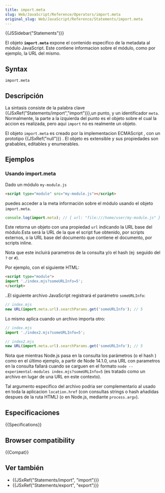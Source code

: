 ```yaml
---
title: import.meta
slug: Web/JavaScript/Reference/Operators/import.meta
original_slug: Web/JavaScript/Reference/Statements/import.meta
---
```


{{JSSidebar("Statements")}}

El objeto **`import.meta`** expone el contenido especifico de la metadata al módulo JavaScript. Este contiene informacion sobre el módulo, como por ejemplo, la URL del mismo.

## Syntax

```
import.meta
```

## Descripción

La sintasis consiste de la palabra clave {{JSxRef("Statements/import","import")}},un punto, y un identificador `meta`. Normalmente, la parte a la izquierda del punto es el objeto sobre el cual la accion es realizada, pero aqui `import` no es realmente un objeto.

El objeto `import.meta` es creado por la implementacion ECMAScript , con un prototipo {{JSxRef("null")}} . El objeto es extensible y sus propiedades son grabables, editables y enumerables.

## Ejemplos

### Usando import.meta

Dado un módulo `my-module.js`

```html
<script type="module" src="my-module.js"></script>
```

puedes acceder a la meta información sobre el módulo usando el objeto `import.meta`.

```js
console.log(import.meta); // { url: "file:///home/user/my-module.js" }
```

Este retorna un objeto con una propiedad `url` indicando la URL base del módulo.Esta será la URL de la que el script fue obtenido, por scripts externos, o la URL base del documento que contiene el documento, por scripts inline.

Nota que este incluirá parametros de la consulta y/o el hash (ej: seguido del `?` or `#`).

Por ejemplo, con el siguiente HTML:

```html
<script type="module">
import './index.mjs?someURLInfo=5';
</script>
```

..El siguiente archivo JavaScript registrará el parámetro `someURLInfo`:

```js
// index.mjs
new URL(import.meta.url).searchParams.get('someURLInfo'); // 5
```

Lo mismo aplica cuando un archivo importa otro:

```js
// index.mjs
import './index2.mjs?someURLInfo=5';

// index2.mjs
new URL(import.meta.url).searchParams.get('someURLInfo'); // 5
```

Nota que mientras Node.js pasa en la consulta los parámetros (o el hash ) como en el último ejemplo, a partir de Node 14.1.0, una URL con parametros en la consulta fallará cuando se carguen en el formato `node --experimental-modules index.mjs?someURLInfo=5` (es tratado como un archivo en lugar de una URL en este contexto).

Tal argumento específico del archivo podria ser complementario al usado en toda la aplicacion `location.href` (con consultas strings o hash añadidas despues de la ruta HTML) (o en Node.js, mediante `process.argv`).

## Especificaciones

{{Specifications}}

## Browser compatibility

{{Compat}}

## Ver también

- {{JSxRef("Statements/import", "import")}}
- {{JSxRef("Statements/export", "export")}}
